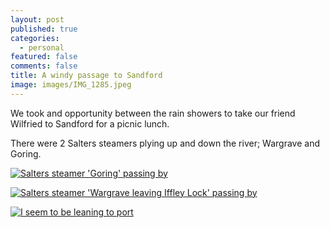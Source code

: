 ```yaml
---
layout: post
published: true
categories:
  - personal
featured: false
comments: false
title: A windy passage to Sandford
image: images/IMG_1285.jpeg
---
```

We took and opportunity between the rain showers to take our friend Wilfried to Sandford for a picnic lunch.

There were 2 Salters steamers plying up and down the river; Wargrave and Goring.

[![Salters steamer 'Goring' passing by]({{site.baseurl}}/images/IMG_1289.jpeg)]({{site.baseurl}}/images/IMG_1289.jpeg)

[![Salters steamer 'Wargrave leaving Iffley Lock' passing by]({{site.baseurl}}/images/IMG_1292.jpeg)]({{site.baseurl}}/images/IMG_1292.jpeg)

[![I seem to be leaning to port]({{site.baseurl}}/images/2019/06/IMG_2344.jpg)]({{site.baseurl}}/images/2019/06/IMG_2344.jpg)

